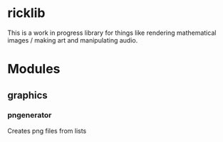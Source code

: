 # ricklib

This is a work in progress library for things like rendering mathematical images / making art and manipulating audio.

# Modules

## graphics

### pngenerator

Creates png files from lists